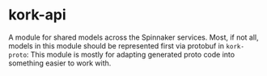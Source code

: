 # kork-api

A module for shared models across the Spinnaker services.
Most, if not all, models in this module should be represented first via protobuf in `kork-proto`:
This module is mostly for adapting generated proto code into something easier to work with.
